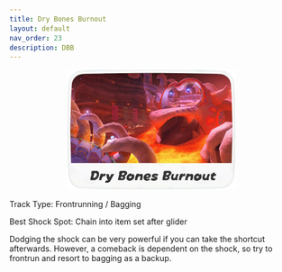 ```yaml
---
title: Dry Bones Burnout
layout: default
nav_order: 23
description: DBB
---
```


<p align="center">
  <img src="/assets/images/icon-dry-bones-burnout.png" alt="Dry Bones Burnout" width="300"/>
</p>

Track Type: Frontrunning / Bagging

Best Shock Spot: Chain into item set after glider

Dodging the shock can be very powerful if you can take the shortcut afterwards. However, a comeback is dependent on the shock, so try to frontrun and resort to bagging as a backup.
